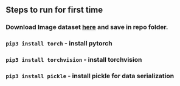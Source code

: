 ## Steps to run for first time

### Download Image dataset [here](https://drive.google.com/file/d/1eeGF1GQc97_YIwdqewt6nPmob1bNr7M5) and save in repo folder.

### `pip3 install torch` - install pytorch

### `pip3 install torchvision` - install torchvision

### `pip3 install pickle` - install pickle for data serialization


 